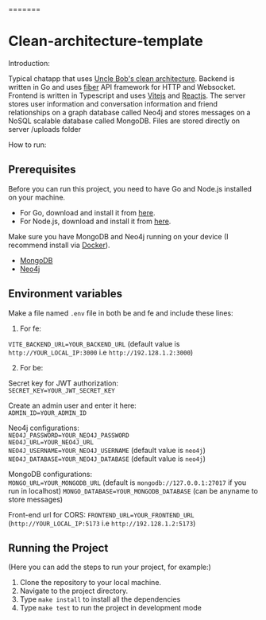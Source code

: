 =======
# Clean-architecture-template
Introduction:

Typical chatapp that uses [Uncle Bob's clean architecture](https://blog.cleancoder.com/uncle-bob/2012/08/13/the-clean-architecture.html). Backend is written in Go and uses [fiber](https://docs.gofiber.io/) API framework for HTTP and Websocket. Frontend is written in Typescript and uses [Vitejs](https://v4.vitejs.dev/guide/) and [Reactjs](https://react.dev/learn). The server stores user information and conversation information and friend relationships on a graph database called Neo4j and stores messages on a NoSQL scalable database called MongoDB. Files are stored directly on server /uploads folder

How to run:

## Prerequisites

Before you can run this project, you need to have Go and Node.js installed on your machine.

- For Go, download and install it from [here](https://golang.org/dl/).
- For Node.js, download and install it from [here](https://nodejs.org/en/download/).

Make sure you have MongoDB and Neo4j running on your device (I recommend install via [Docker](https://docs.docker.com/engine/install)).
- [MongoDB](https://www.mongodb.com/try/download/community)
- [Neo4j](https://neo4j.com/docs/operations-manual/current/installation/)

## Environment variables

Make a file named `.env` file in both be and fe and include these lines:
1. For fe:  

`VITE_BACKEND_URL=YOUR_BACKEND_URL` (default value is `http://YOUR_LOCAL_IP:3000` i.e `http://192.128.1.2:3000`)

2. For be:  

Secret key for JWT authorization:  
`SECRET_KEY=YOUR_JWT_SECRET_KEY`  

Create an admin user and enter it here:  
`ADMIN_ID=YOUR_ADMIN_ID`

Neo4j configurations:  
`NEO4J_PASSWORD=YOUR_NEO4J_PASSWORD`  
`NEO4J_URL=YOUR_NEO4J_URL`  
`NEO4J_USERNAME=YOUR_NEO4J_USERNAME` (default value is `neo4j`)  
`NEO4J_DATABASE=YOUR_NEO4J_DATABASE` (default value is `neo4j`)  

MongoDB configurations:  
`MONGO_URL=YOUR_MONGODB_URL` (default is `mongodb://127.0.0.1:27017` if you run in localhost)
`MONGO_DATABASE=YOUR_MONGODB_DATABASE` (can be anyname to store messages)

Front-end url for CORS:
`FRONTEND_URL=YOUR_FRONTEND_URL` (`http://YOUR_LOCAL_IP:5173` i.e `http://192.128.1.2:5173`)

## Running the Project

(Here you can add the steps to run your project, for example:)

1. Clone the repository to your local machine.
2. Navigate to the project directory.
3. Type `make install` to install all the dependencies
4. Type `make test` to run the project in development mode